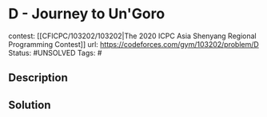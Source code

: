 # D - Journey to Un'Goro

contest: [[CFICPC/103202/103202|The 2020 ICPC Asia Shenyang Regional Programming Contest]]
url: https://codeforces.com/gym/103202/problem/D
Status: #UNSOLVED
Tags: #

## Description

## Solution

